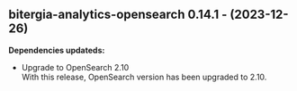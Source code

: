 ## bitergia-analytics-opensearch 0.14.1 - (2023-12-26)

**Dependencies updateds:**

 * Upgrade to OpenSearch 2.10\
   With this release, OpenSearch version has been upgraded to 2.10.


